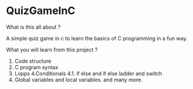 # QuizGameInC

What is this all about ?

A simple quiz game in c to learn the basics of C programming in a fun way.

What you will learn from this project ?
1. Code structure 
2. C program syntax
3. Lopps 
4.Conditionals 
 4.1. if else and if else ladder and switch
5. Global variables and local variables.
and many more.
